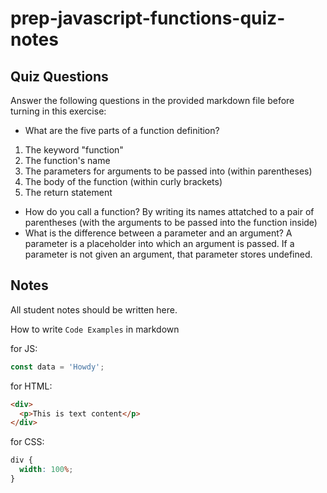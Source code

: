 # prep-javascript-functions-quiz-notes

## Quiz Questions

Answer the following questions in the provided markdown file before turning in this exercise:

- What are the five parts of a function definition?

1. The keyword "function"
2. The function's name
3. The parameters for arguments to be passed into (within parentheses)
4. The body of the function (within curly brackets)
5. The return statement

- How do you call a function?
  By writing its names attatched to a pair of parentheses (with the arguments
  to be passed into the function inside)
- What is the difference between a parameter and an argument?
  A parameter is a placeholder into which an argument is passed. If a parameter is not given an argument, that parameter stores undefined.

## Notes

All student notes should be written here.

How to write `Code Examples` in markdown

for JS:

```javascript
const data = 'Howdy';
```

for HTML:

```html
<div>
  <p>This is text content</p>
</div>
```

for CSS:

```css
div {
  width: 100%;
}
```
